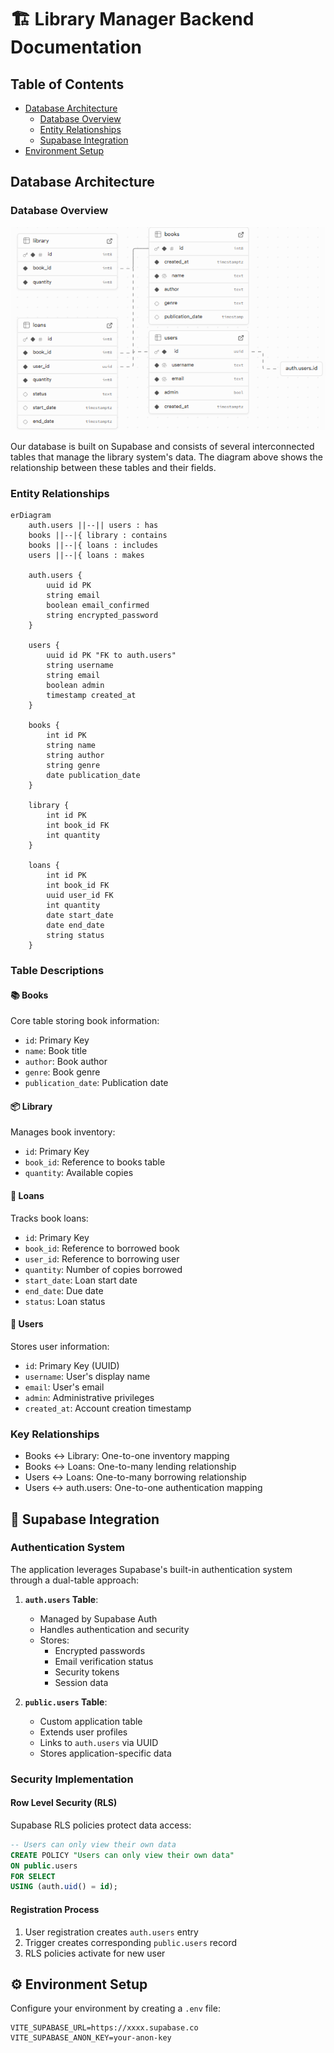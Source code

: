 # 🏗️ Library Manager Backend Documentation

## Table of Contents

- [Database Architecture](#database-architecture)
  - [Database Overview](#database-overview)
  - [Entity Relationships](#entity-relationships)
  - [Supabase Integration](#supabase-integration)
- [Environment Setup](#environment-setup)

## Database Architecture

### Database Overview

![Database Structure](database.png)

Our database is built on Supabase and consists of several interconnected tables that manage the library system's data. The diagram above shows the relationship between these tables and their fields.

### Entity Relationships

```mermaid
erDiagram
    auth.users ||--|| users : has
    books ||--|{ library : contains
    books ||--|{ loans : includes
    users ||--|{ loans : makes

    auth.users {
        uuid id PK
        string email
        boolean email_confirmed
        string encrypted_password
    }

    users {
        uuid id PK "FK to auth.users"
        string username
        string email
        boolean admin
        timestamp created_at
    }

    books {
        int id PK
        string name
        string author
        string genre
        date publication_date
    }

    library {
        int id PK
        int book_id FK
        int quantity
    }

    loans {
        int id PK
        int book_id FK
        uuid user_id FK
        int quantity
        date start_date
        date end_date
        string status
    }
```

### Table Descriptions

#### 📚 Books

Core table storing book information:

- `id`: Primary Key
- `name`: Book title
- `author`: Book author
- `genre`: Book genre
- `publication_date`: Publication date

#### 📦 Library

Manages book inventory:

- `id`: Primary Key
- `book_id`: Reference to books table
- `quantity`: Available copies

#### 📝 Loans

Tracks book loans:

- `id`: Primary Key
- `book_id`: Reference to borrowed book
- `user_id`: Reference to borrowing user
- `quantity`: Number of copies borrowed
- `start_date`: Loan start date
- `end_date`: Due date
- `status`: Loan status

#### 👥 Users

Stores user information:

- `id`: Primary Key (UUID)
- `username`: User's display name
- `email`: User's email
- `admin`: Administrative privileges
- `created_at`: Account creation timestamp

### Key Relationships

- Books ↔ Library: One-to-one inventory mapping
- Books ↔ Loans: One-to-many lending relationship
- Users ↔ Loans: One-to-many borrowing relationship
- Users ↔ auth.users: One-to-one authentication mapping

## 🔐 Supabase Integration

### Authentication System

The application leverages Supabase's built-in authentication system through a dual-table approach:

1. **`auth.users` Table**:

   - Managed by Supabase Auth
   - Handles authentication and security
   - Stores:
     - Encrypted passwords
     - Email verification status
     - Security tokens
     - Session data

2. **`public.users` Table**:
   - Custom application table
   - Extends user profiles
   - Links to `auth.users` via UUID
   - Stores application-specific data

### Security Implementation

#### Row Level Security (RLS)

Supabase RLS policies protect data access:

```sql
-- Users can only view their own data
CREATE POLICY "Users can only view their own data"
ON public.users
FOR SELECT
USING (auth.uid() = id);
```

#### Registration Process

1. User registration creates `auth.users` entry
2. Trigger creates corresponding `public.users` record
3. RLS policies activate for new user

## ⚙️ Environment Setup

Configure your environment by creating a `.env` file:

```env
VITE_SUPABASE_URL=https://xxxx.supabase.co
VITE_SUPABASE_ANON_KEY=your-anon-key
```
